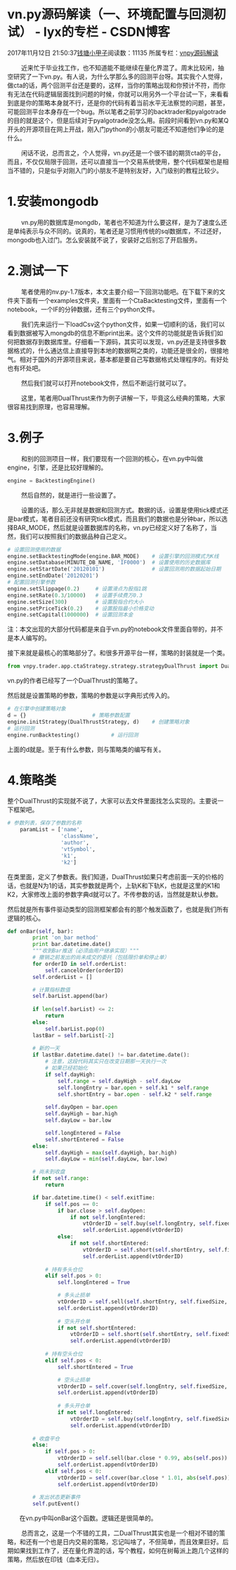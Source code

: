 # vn.py源码解读（一、环境配置与回测初试） - lyx的专栏 - CSDN博客





2017年11月12日 21:50:37[钱塘小甲子](https://me.csdn.net/qtlyx)阅读数：11135
所属专栏：[vnpy源码解读](https://blog.csdn.net/column/details/30705.html)









        近来忙于毕业找工作，也不知道能不能继续在量化界混了。周末比较闲，抽空研究了一下vn.py。有人说，为什么学那么多的回测平台呀。其实我个人觉得，做cta的话，两个回测平台还是要的，这样，当你的策略出现和你预计不符，而你有无法在代码逻辑层面找到问题的时候，你就可以用另外一个平台试一下，来看看到底是你的策略本身就不行，还是你的代码有着当前水平无法察觉的问题，甚至，可能回测平台本身存在一个bug。所以笔者之前学习的backtrader和pyalgotrade的目的就是这个，但是后续对于pyalgotrade没怎么用。前段时间看到vn.py和某Q开头的开源项目在网上开战，刚入门python的小朋友可能还不知道他们争论的是什么。

        闲话不说，总而言之，个人觉得，vn.py还是一个很不错的期货cta的平台，而且，不仅仅局限于回测，还可以直接当一个交易系统使用，整个代码框架也是相当不错的，只是似乎对刚入门的小朋友不是特别友好，入门级别的教程比较少。

# 1.安装mongodb

        vn.py用的数据库是mongdb，笔者也不知道为什么要这样，是为了速度么还是单纯表示与众不同的。说真的，笔者还是习惯用传统的sql数据库，不过还好，mongodb也入过门。怎么安装就不说了，安装好之后别忘了开启服务。

# 2.测试一下

        笔者使用的nv.py-1.7版本，本文主要介绍一下回测功能吧。在下载下来的文件夹下面有一个examples文件夹，里面有一个CtaBacktesting文件，里面有一个notebook，一个IF的分钟数据，还有三个python文件。

        我们先来运行一下loadCsv这个python文件，如果一切顺利的话，我们可以看到数据被写入mongdb的信息不断print出来。这个文件的功能就是告诉我们如何把数据存到数据库里。仔细看一下源码，其实可以发现，vn.py还是支持很多数据格式的，什么通达信上直接导到本地的数据啊之类的，功能还是很全的，很接地气。相对于国外的开源项目来说，基本都是要自己写数据格式处理程序的。有好处也有坏处吧。

        然后我们就可以打开notebook文件，然后不断运行就可以了。

        这里，笔者用DualThrust来作为例子讲解一下，毕竟这么经典的策略，大家很容易找到原理，也容易理解。

# 3.例子

        和别的回测项目一样，我们要现有一个回测的核心，在vn.py中叫做engine，引擎，还是比较好理解的。



```python
engine = BacktestingEngine()
```



        然后自然的，就是进行一些设置了。

        设置的话，那么无非就是数据和回测方式。数据的话，设置是使用tick模式还是bar模式，笔者目前还没有研究tick模式，而且我们的数据也是分钟bar，所以选择BAR_MODE，然后就是设置数据库的名称，vn.py已经定义好了名称了，当然，我们可以按照我们的数据品种自己定义。



```python
# 设置回测使用的数据
engine.setBacktestingMode(engine.BAR_MODE)    # 设置引擎的回测模式为K线
engine.setDatabase(MINUTE_DB_NAME, 'IF0000')  # 设置使用的历史数据库
engine.setStartDate('20120101')               # 设置回测用的数据起始日期
engine.setEndDate('20120201')
# 配置回测引擎参数
engine.setSlippage(0.2)     # 设置滑点为股指1跳
engine.setRate(0.3/10000)   # 设置手续费万0.3
engine.setSize(300)         # 设置股指合约大小 
engine.setPriceTick(0.2)    # 设置股指最小价格变动   
engine.setCapital(1000000)  # 设置回测本金
```

注：本文出现的大部分代码都是来自于vn.py的notebook文件里面自带的，并不是本人编写的。



接下来就是最核心的策略部分了。和很多开源平台一样，策略的封装就是一个类。



```python
from vnpy.trader.app.ctaStrategy.strategy.strategyDualThrust import DualThrustStrategy
```



vn.py的作者已经写了一个DualThrust的策略了。



然后就是设置策略的参数，策略的参数是以字典形式传入的。



```python
# 在引擎中创建策略对象
d = {}                     # 策略参数配置
engine.initStrategy(DualThrustStrategy, d)    # 创建策略对象
# 运行回测
engine.runBacktesting()          # 运行回测
```



上面的d就是。至于有什么参数，则与策略类的编写有关。



# 4.策略类

整个DualThrust的实现就不说了，大家可以去文件里面找怎么实现的。主要说一下框架吧。



```python
# 参数列表，保存了参数的名称
    paramList = ['name',
                 'className',
                 'author',
                 'vtSymbol',
                 'k1',
                 'k2']
```



在类里面，定义了参数表。我们知道，DualThrust如果只考虑前面一天的价格的话，也就是N为1的话，其实参数就是两个，上轨K和下轨K，也就是这里的K1和K2，大家修改上面的参数字典d就可以了。不传参数的话，当然就是默认参数。



然后就是所有事件驱动类型的回测框架都会有的那个触发函数了，也就是我们所有逻辑的核心。



```python
def onBar(self, bar):
        print 'on_bar method'
        print bar.datetime.date()
        """收到Bar推送（必须由用户继承实现）"""
        # 撤销之前发出的尚未成交的委托（包括限价单和停止单）
        for orderID in self.orderList:
            self.cancelOrder(orderID)
        self.orderList = []

        # 计算指标数值
        self.barList.append(bar)
        
        if len(self.barList) <= 2:
            return
        else:
            self.barList.pop(0)
        lastBar = self.barList[-2]
        
        # 新的一天
        if lastBar.datetime.date() != bar.datetime.date():
            # 注意，这段代码其实只在改变日期那一天执行一次
            # 如果已经初始化
            if self.dayHigh:
                self.range = self.dayHigh - self.dayLow
                self.longEntry = bar.open + self.k1 * self.range
                self.shortEntry = bar.open - self.k2 * self.range           
                
            self.dayOpen = bar.open
            self.dayHigh = bar.high
            self.dayLow = bar.low

            self.longEntered = False
            self.shortEntered = False
        else:
            self.dayHigh = max(self.dayHigh, bar.high)
            self.dayLow = min(self.dayLow, bar.low)

        # 尚未到收盘
        if not self.range:
            return

        if bar.datetime.time() < self.exitTime:
            if self.pos == 0:
                if bar.close > self.dayOpen:
                    if not self.longEntered:
                        vtOrderID = self.buy(self.longEntry, self.fixedSize, stop=True)
                        self.orderList.append(vtOrderID)
                else:
                    if not self.shortEntered:
                        vtOrderID = self.short(self.shortEntry, self.fixedSize, stop=True)
                        self.orderList.append(vtOrderID)
    
            # 持有多头仓位
            elif self.pos > 0:
                self.longEntered = True

                # 多头止损单
                vtOrderID = self.sell(self.shortEntry, self.fixedSize, stop=True)
                self.orderList.append(vtOrderID)
                
                # 空头开仓单
                if not self.shortEntered:
                    vtOrderID = self.short(self.shortEntry, self.fixedSize, stop=True)
                    self.orderList.append(vtOrderID)
                
            # 持有空头仓位
            elif self.pos < 0:
                self.shortEntered = True

                # 空头止损单
                vtOrderID = self.cover(self.longEntry, self.fixedSize, stop=True)
                self.orderList.append(vtOrderID)
                
                # 多头开仓单
                if not self.longEntered:
                    vtOrderID = self.buy(self.longEntry, self.fixedSize, stop=True)
                    self.orderList.append(vtOrderID)  
            
        # 收盘平仓
        else:
            if self.pos > 0:
                vtOrderID = self.sell(bar.close * 0.99, abs(self.pos))
                self.orderList.append(vtOrderID)
            elif self.pos < 0:
                vtOrderID = self.cover(bar.close * 1.01, abs(self.pos))
                self.orderList.append(vtOrderID) 
 
        # 发出状态更新事件
        self.putEvent()
```



       在vn.py中叫onBar这个函数。逻辑还是很简单的。



        总而言之，这是一个不错的工具，二DualThrust其实也是一个相对不错的策略，和还有一个也是日内交易的策略，忘记叫啥了，不但简单，而且效果巨好。后期如果找到工作了，还在量化界混的话，写个教程，如何在树莓派上跑几个这样的策略，然后放在印钱（血本无归）。



